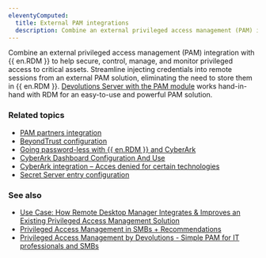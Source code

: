 ```yaml
---
eleventyComputed:
  title: External PAM integrations
  description: Combine an external privileged access management (PAM) integration with {{ en.RDM }} to help secure all your privileged assets and identities.
---
```

Combine an external privileged access management (PAM) integration with {{ en.RDM }} to help secure, control, manage, and monitor privileged access to critical assets. Streamline injecting credentials into remote sessions from an external PAM solution, eliminating the need to store them in {{ en.RDM }}.
[Devolutions Server with the PAM module](/pam/server/) works hand-in-hand with RDM for an easy-to-use and powerful PAM solution.

### Related topics  
* [PAM partners integration](/rdm/kb/rdm-windows/knowledge-base/pam-partner-integration/)  
* [BeyondTrust configuration](/rdm/kb/rdm-windows/how-to-articles/beyondtrust-configuration/)  
* [Going password-less with {{ en.RDM }} and CyberArk](/rdm/kb/rdm-windows/knowledge-base/going-password-less-rdm-cyberark/#cyberark-application-access-manager-aam-configuration)  
* [CyberArk Dashboard Configuration And Use](/rdm/kb/rdm-windows/how-to-articles/cyberark-dashboard-configuration/)
* [CyberArk integration – Acces denied for certain technologies](/rdm/kb/rdm-windows/knowledge-base/cyberark-integration-access-denied/)
* [Secret Server entry configuration](/rdm/kb/rdm-windows/how-to-articles/secret-server-entry-configuration/)  

### See also  
* [Use Case: How Remote Desktop Manager Integrates & Improves an Existing Privileged Access Management Solution](https://blog.devolutions.net/2020/11/new-use-case-how-remote-desktop-manager-integrates-improves-an-existing-privileged-access-management-solution/)  
* [Privileged Access Management in SMBs + Recommendations](https://blog.devolutions.net/2022/11/privileged-access-management-in-smbs-recommendations/)  
* [Privileged Access Management by Devolutions - Simple PAM for IT professionals and SMBs](https://youtu.be/drRLA7U8YsQ?si=3F1LRRSxODVHO65O)

